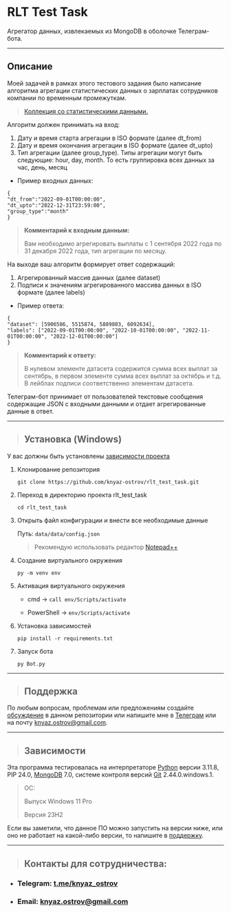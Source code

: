 # RLT Test Task
Агрегатор данных, извлекаемых из MongoDB в оболочке Телеграм-бота.
___
## Описание
Моей задачей в рамках этого тестового задания было написание алгоритма агрегации статистических данных о зарплатах сотрудников компании по временным промежуткам.
> [Коллекция со статистическими данными.](https://disk.yandex.ru/d/Bd2Hc0DO9qkppQ "Яндекс.Диск")

Алгоритм должен принимать на вход:
1. Дату и время старта агрегации в ISO формате (далее dt_from)
2. Дату и время окончания агрегации в ISO формате (далее dt_upto)
3. Тип агрегации (далее group_type). Типы агрегации могут быть следующие: hour, day, month. То есть группировка всех данных за час, день, месяц
* Пример входных данных:
```
{
"dt_from":"2022-09-01T00:00:00",
"dt_upto":"2022-12-31T23:59:00",
"group_type":"month"
}
```
> **Комментарий к входным данным:**
> 
> Вам необходимо агрегировать выплаты с 1 сентября 2022 года по 31 декабря 2022 года, тип агрегации по месяцу.

На выходе ваш алгоритм формирует ответ содержащий:
1. Агрегированный массив данных (далее dataset)
2. Подписи к значениям агрегированного массива данных в ISO формате (далее labels)
* Пример ответа:
```
{
"dataset": [5906586, 5515874, 5889803, 6092634],
"labels": ["2022-09-01T00:00:00", "2022-10-01T00:00:00", "2022-11-01T00:00:00", "2022-12-01T00:00:00"]
}
```
> **Комментарий к ответу:**
>
> В нулевом элементе датасета содержится сумма всех выплат за сентябрь, в первом элементе сумма всех выплат за октябрь и т.д. В лейблах подписи соответственно элементам датасета.

Телеграм-бот принимает от пользователей текстовые сообщения содержащие JSON с входными данными и отдает агрегированные данные в ответ.
___
> ## Установка (Windows)
У вас должны быть установлены [зависимости проекта](https://github.com/knyaz-ostrov/rlt_test_task#Зависимости)
1. Клонирование репозитория

    `git clone https://github.com/knyaz-ostrov/rlt_test_task.git`

2. Переход в директорию проекта rlt_test_task

    `cd rlt_test_task`

3. Открыть файл конфигурации и внести все необходимые данные

    Путь: `data/data/config.json`
     
    > Рекомендую использовать редактор [Notepad++](https://notepad-plus-plus.org/ "Официальный сайт")

4. Создание виртуального окружения

    `py -m venv env`

5. Активация виртуального окружения

    * cmd -> `call env/Scripts/activate`
   
    * PowerShell -> `env/Scripts/activate`

6. Установка зависимостей

    `pip install -r requirements.txt`

7. Запуск бота

    `py Bot.py`
___
> ## Поддержка
По любым вопросам, проблемам или предложениям создайте [обсуждение](https://github.com/knyaz-ostrov/rlt_test_task/issues/new/choose) в данном репозитории или напишите мне в [Телеграм](https://t.me/knyaz_ostrov "t.me/knyaz_ostrov") или на почту <knyaz.ostrov@gmail.com>.
___
> ## Зависимости
Эта программа тестировалась на интерпретаторе [Python](https://www.python.org/ "Официальный сайт") версии 3.11.8, PIP 24.0, [MongoDB](https://www.mongodb.com/ "Официальный сайт") 7.0, системе контроля версий [Git](https://git-scm.com/downloads "Официальный сайт") 2.44.0.windows.1.
> ОС:
> 
> Выпуск	Windows 11 Pro
> 
> Версия	23H2

Если вы заметили, что данное ПО можно запустить на версии ниже, или оно не работает на какой-либо версии, то напишите в [поддержку](https://github.com/knyaz-ostrov/rlt_test_task#Поддержка).
___
> ## Контакты для сотрудничества:
* ### Telegram: [t.me/knyaz_ostrov](https://t.me/knyaz_ostrov "https://t.me/knyaz_ostrov")
* ### Email: <knyaz.ostrov@gmail.com>
